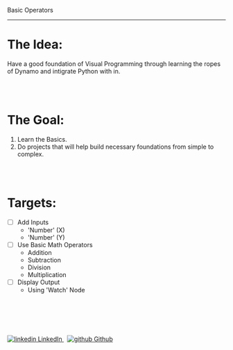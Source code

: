 Basic Operators

---
# The Idea:

Have a good foundation of Visual Programming through learning the ropes of Dynamo and intigrate Python with in.

<br>
</br>

# The Goal:

1. Learn the Basics.
2. Do projects that will help build necessary foundations from simple to complex.

<br>
</br>

# Targets:

- [ ]  Add Inputs
    - 'Number' (X)
    - 'Number' (Y)
- [ ]  Use Basic Math Operators
    - Addition
    - Subtraction
    - Division
    - Multiplication
- [ ]  Display Output
    - Using 'Watch' Node

<br>
</br>
<br>
</br>
<p>
  <a href="https://www.linkedin.com/in/binoootuliao/" rel="nofollow noreferrer">
    <img src="https://i.stack.imgur.com/gVE0j.png" alt="linkedin"> LinkedIn
  </a> &nbsp; 
  <a href="https://github.com/melbinoooo" rel="nofollow noreferrer">
    <img src="https://i.stack.imgur.com/tskMh.png" alt="github"> Github
  </a>
</p>

